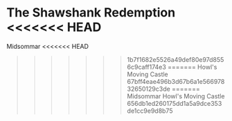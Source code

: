 The Shawshank Redemption
<<<<<<< HEAD
=======
Midsommar
<<<<<<< HEAD
>>>>>>> 1b7f1682e5526a49def80e97d8556c9caff174e3
=======
Howl's Moving Castle
>>>>>>> 67bff4eae496b3d67b6a1e56697832650129c3de
=======
Midsommar
Howl's Moving Castle
>>>>>>> 656db1ed260175dd1a5a9dce353de1cc9e9d8b75

